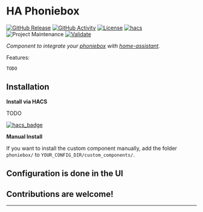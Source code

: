 # HA Phoniebox

[![GitHub Release][releases-shield]][releases]
[![GitHub Activity][commits-shield]][commits]
[![License][license-shield]](LICENSE)
[![hacs][hacsbadge]][hacs]
![Project Maintenance][maintenance-shield]
[![Validate](https://github.com/c0un7-z3r0/hass-phoniebox/actions/workflows/validate.yml/badge.svg)](https://github.com/c0un7-z3r0/hass-phoniebox/actions/workflows/validate.yml)

_Component to integrate your [phoniebox][phoniebox-repo] with [home-assistant][ha-website]._

Features:

    TODO
## Installation

**Install via HACS**

TODO

[![hacs_badge](https://img.shields.io/badge/HACS-Default-orange.svg?style=for-the-badge)](https://github.com/custom-components/hacs)

**Manual Install**

If you want to install the custom component manually, add the folder `phoniebox/` to `YOUR_CONFIG_DIR/custom_components/`.

## Configuration is done in the UI

<!---->

## Contributions are welcome!

***

[hass-phoniebox]: https://github.com/c0un7-z3r0/hass-phoniebox

[commits-shield]: https://img.shields.io/github/commit-activity/y/custom-components/blueprint.svg?style=for-the-badge

[commits]: https://github.com/c0un7-z3r0/hass-phoniebox/commits/main

[hacs]: https://github.com/custom-components/hacs

[hacsbadge]: https://img.shields.io/badge/HACS-Custom-orange.svg?style=for-the-badge

[discord]: https://discord.gg/Qa5fW2R

[discord-shield]: https://img.shields.io/discord/330944238910963714.svg?style=for-the-badge

[exampleimg]: example.png

[forum-shield]: https://img.shields.io/badge/community-forum-brightgreen.svg?style=for-the-badge

[ha-forum]: https://community.home-assistant.io/

[ha-website]: https://www.home-assistant.io/

[license-shield]: https://img.shields.io/github/license/custom-components/blueprint.svg?style=for-the-badge

[maintenance-shield]: https://img.shields.io/badge/maintainer-%40c0un7--z3r0-blue.svg?style=for-the-badge

[releases-shield]: https://img.shields.io/github/release/custom-components/blueprint.svg?style=for-the-badge

[releases]: https://github.com/c0un7-z3r0/hass-phoniebox/releases

[phoniebox-repo]: https://github.com/MiczFlor/RPi-Jukebox-RFID
